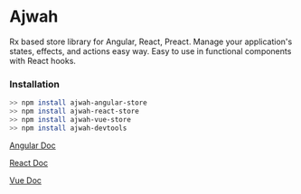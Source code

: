 # Ajwah
Rx based store library for Angular, React, Preact. Manage your application's states, effects, and actions easy way. Easy to use in functional components with React hooks.


### Installation

```sh
>> npm install ajwah-angular-store
>> npm install ajwah-react-store
>> npm install ajwah-vue-store
>> npm install ajwah-devtools
```
[Angular Doc](https://github.com/JUkhan/Ajwah/tree/master/docs/angular#ajwah)

[React Doc](https://github.com/JUkhan/Ajwah/tree/master/docs/react#ajwah)

[Vue Doc](https://github.com/JUkhan/Ajwah/tree/master/docs/vue#ajwah)